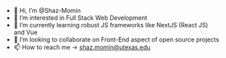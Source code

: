 - 👋 Hi, I’m @Shaz-Momin
- 👀 I’m interested in Full Stack Web Development
- 🌱 I’m currently learning robust JS frameworks like NextJS (React JS) and Vue
- 🤝 I’m looking to collaborate on Front-End aspect of open source projects
- 📫 How to reach me -> shaz.momin@utexas.edu

<!---
Shaz-Momin/Shaz-Momin is a ✨ special ✨ repository because its `README.md` (this file) appears on your GitHub profile.
You can click the Preview link to take a look at your changes.
--->
